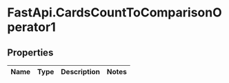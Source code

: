# FastApi.CardsCountToComparisonOperator1

## Properties
Name | Type | Description | Notes
------------ | ------------- | ------------- | -------------
